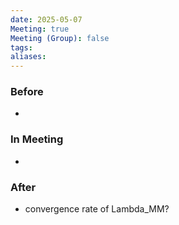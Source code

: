 ```yaml
---
date: 2025-05-07
Meeting: true
Meeting (Group): false
tags: 
aliases:
---
```


### Before
- 

### In Meeting
- 

### After
- convergence rate of Lambda_MM?
